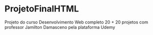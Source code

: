 # ProjetoFinalHTML
Projeto do curso Desenvolvimento Web completo 20 + 20 projetos com professor Jamilton Damasceno pela plataforma Udemy

